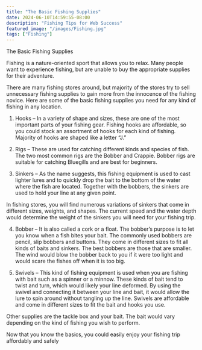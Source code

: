 ```yaml
---
title: "The Basic Fishing Supplies"
date: 2024-06-10T14:59:55-08:00
description: "Fishing Tips for Web Success"
featured_image: "/images/Fishing.jpg"
tags: ["Fishing"]
---
```


The Basic Fishing Supplies


Fishing is a nature-oriented sport that allows you to relax. Many people want to experience fishing, but are unable to buy the appropriate supplies for their adventure. 

There are many fishing stores around, but majority of the stores try to sell unnecessary fishing supplies to gain more from the innocence of the fishing novice. Here are some of the basic fishing supplies you need for any kind of fishing in any location.

1) Hooks – In a variety of shape and sizes, these are one of the most important parts of your fishing gear. Fishing hooks are affordable, so you could stock an assortment of hooks for each kind of fishing. Majority of hooks are shaped like a letter “J.”

2) Rigs – These are used for catching different kinds and species of fish. The two most common rigs are the Bobber and Crappie.  Bobber rigs are suitable for catching Bluegills and are best for beginners. 

3)  Sinkers – As the name suggests, this fishing equipment is used to cast lighter lures and to quickly drop the bait to the bottom of the water where the fish are located. Together with the bobbers, the sinkers are used to hold your line at any given point. 

In fishing stores, you will find numerous variations of sinkers that come in different sizes, weights, and shapes. The current speed and the water depth would determine the weight of the sinkers you will need for your fishing trip.

4) Bobber – It is also called a cork or a float. The bobber’s purpose is to let you know when a fish bites your bait. The commonly used bobbers are pencil, slip bobbers and buttons. They come in different sizes to fit all kinds of baits and sinkers.  The best bobbers are those that are smaller. The wind would blow the bobber back to you if it were too light and would scare the fishes off when it is too big. 

5) Swivels – This kind of fishing equipment is used when you are fishing with bait such as a spinner or a minnow. These kinds of bait tend to twist and turn, which would likely your line deformed.  By using the swivel and connecting it between your line and bait, it would allow the lure to spin around without tangling up the line. Swivels are affordable and come in different sizes to fit the bait and hooks you use.

Other supplies are the tackle box and your bait. The bait would vary depending on the kind of fishing you wish to perform.

Now that you know the basics, you could easily enjoy your fishing trip affordably and safely 

